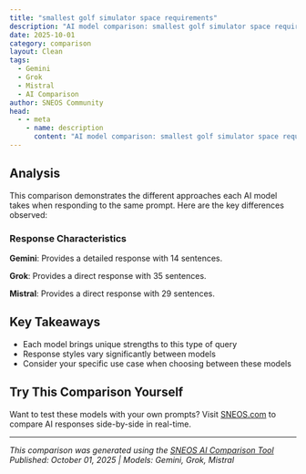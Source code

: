 ```yaml
---
title: "smallest golf simulator space requirements"
description: "AI model comparison: smallest golf simulator space requirements..."
date: 2025-10-01
category: comparison
layout: Clean
tags:
  - Gemini
  - Grok
  - Mistral
  - AI Comparison
author: SNEOS Community
head:
  - - meta
    - name: description
      content: "AI model comparison: smallest golf simulator space requirements..."
---
```


<ChatComparison
  title="smallest golf simulator space requirements"
  prompt="smallest golf simulator space requirements"
  :responses='{
    "Gemini": "The smallest golf simulator space requirement depends on a few factors, most importantly:\n\n*   **Whether you are using a full swing or a half-swing:** If you plan to use a full golf swing, you will need a much bigger area. A half swing can reduce both the depth and height needed.\n\n*   **Your Height:** Taller golfers need more headroom.\n\n**Absolute Minimum (Half-Swing/Chipping Focused)**\n\n*   **Width:** 8 feet (to allow you to stand comfortably and swing towards the screen)\n*   **Depth:** 10 feet (from the screen to the back of the hitting area)\n*   **Height:** 8 feet (this is tight, especially for taller golfers, even with a half swing)\n\n**More Realistic Minimum (For Comfortable Full Swings)**\n\n*   **Width:** 12 feet (to allow ample room for swinging without hitting walls)\n*   **Depth:** 16 feet (this includes space for the screen, hitting area, and enough room to swing without hitting the back wall)\n*   **Height:** 9-10 feet (accommodates most golfers for full swings)\n\n**Ideal/Recommended Space (For Comfort and Flexibility)**\n\n*   **Width:** 15-18 feet\n*   **Depth:** 20-25 feet\n*   **Height:** 10-12 feet\n\n**Key Considerations:**\n\n*   **Right vs. Left-Handed Golfers:** If you have both, you need to ensure enough width for both to swing comfortably.\n*   **Monitor Placement:** Where the monitor is placed (overhead, side) affects depth requirements. Overhead launch monitors need more height.\n*   **Safety Margin:** Always add a little extra space for safety, especially if you have children or pets.\n*   **Club Length:** Drivers require the most space, so test your swing with a driver in the intended space.\n*   **Projector Placement:** If using a projector, factor in its throw distance.\n\n**In Summary:**\n\nYou *could* potentially get away with a space as small as 8\u0027 x 10\u0027 x 8\u0027 for very limited use (half swings, chipping).  However, for a more enjoyable and practical full-swing simulator experience, plan for at least 12\u0027 x 16\u0027 x 9\u0027. The \u0022ideal\u0022 space is larger for even greater comfort and flexibility.  Ultimately, measure your swing and test the space with your clubs to ensure it\u0027s safe and comfortable for *you*.\n",
    "Grok": "The smallest space requirements for a golf simulator depend on several factors, including the type of simulator, the technology used, and the player\u0027s swing needs. However, here are the general minimum space requirements for setting up a basic golf simulator at home or in a small area:\n\n### 1. **Ceiling Height**\n   - **Minimum: 8.5 to 9 feet (2.6 to 2.7 meters)**  \n     Most golfers need at least 8.5 feet of ceiling height to swing comfortably without hitting the ceiling, especially with longer clubs like drivers. Taller players or those with a steep swing plane may need 9-10 feet.\n\n### 2. **Width**\n   - **Minimum: 10 feet (3 meters)**  \n     This allows enough space for a full swing without the risk of hitting walls or other objects. If you\u2019re using a hitting net or screen, ensure there\u2019s extra width to avoid errant shots damaging surroundings.\n\n### 3. **Depth (Length)**\n   - **Minimum: 12-15 feet (3.6 to 4.5 meters)**  \n     Depth is needed for the player to stand, swing, and for the simulator technology (like launch monitors or cameras) to track the ball. If you\u0027re using a projector and screen, you may need additional depth for proper projection distance (often 10-12 feet from the screen to the projector).\n       - **Hitting Area to Screen/Net:** At least 8-10 feet is recommended to avoid hitting the screen/net directly with the club.\n       - **Behind the Player:** Around 5 feet or more for safety and comfort.\n\n### 4. **Total Minimum Space**\n   - Combining the above, the smallest feasible space for a basic golf simulator is roughly **10 feet wide x 12-15 feet deep x 8.5-9 feet high**. This equates to about 120-150 square feet of floor space.\n\n### Additional Considerations:\n- **Swing Space for Left- and Right-Handed Players:** If multiple players will use the simulator, consider extra width (12-14 feet) to accommodate both left- and right-handed swings.\n- **Launch Monitor Requirements:** Some launch monitors (like TrackMan or SkyTrak) have specific placement needs, often requiring 6-10 feet of space behind the ball for accurate tracking.\n- **Portable or Compact Simulators:** If space is extremely limited, consider portable nets or compact systems with smaller footprint requirements (e.g., OptiShot or Rapsodo MLM), though they may not offer the full experience.\n- **Ventilation and Comfort:** Ensure the space is well-ventilated and comfortable for extended use.\n\n### Example Small Setup:\nA compact golf simulator using a hitting net, a basic launch monitor (like SkyTrak), and a mat could fit into a space as small as **10 ft wide x 12 ft deep x 8.5 ft high**. If you add a projector and impact screen, you might need closer to 15 feet of depth.\n\nIf you\u0027re planning to install a golf simulator in a very small space (like a garage or basement), measure your area carefully and account for your swing style. Some manufacturers, like Foresight Sports or TruGolf, provide specific space requirement guides for their systems. You can also consult with a golf simulator retailer for tailored advice.\n\nWould you like recommendations for specific compact golf simulator systems or tips for optimizing a small space?",
    "Mistral": "Setting up a golf simulator at home requires a dedicated space to ensure a comfortable and safe playing experience. Here are the minimum space requirements for a typical golf simulator setup:\n\n1. **Width**: At least 10 feet (3 meters) to allow for a full swing without hitting any walls or objects.\n2. **Length**: At least 15 feet (4.6 meters) to accommodate the screen, projector, and enough space for the golfer to stand and swing.\n3. **Height**: At least 8.5 feet (2.6 meters) to ensure the golfer can swing without hitting the ceiling.\n\n### Additional Considerations:\n- **Screen Size**: The screen should be large enough to provide a realistic experience. A common size is 10 feet wide by 8 feet tall.\n- **Projector Placement**: Ensure there is enough space for the projector to be placed at the correct distance from the screen.\n- **Floor Space**: Consider the space needed for the hitting mat and any additional equipment like sensors or cameras.\n- **Safety**: Ensure there is enough clearance around the hitting area to avoid hitting walls, furniture, or other objects.\n\n### Ideal Space:\nFor a more comfortable and realistic experience, consider the following dimensions:\n- **Width**: 12-15 feet (3.6-4.6 meters)\n- **Length**: 18-20 feet (5.5-6.1 meters)\n- **Height**: 9-10 feet (2.7-3 meters)\n\n### Equipment:\n- **Golf Simulator**: Includes the software, sensors, and hitting mat.\n- **Projector**: For displaying the simulated course on the screen.\n- **Screen**: A high-quality impact screen to withstand the force of golf balls.\n- **Computer**: To run the simulation software.\n- **Netting**: Optional, but can help contain errant shots.\n\n### Tips:\n- **Measure Carefully**: Ensure you measure the space accurately to avoid any issues during installation.\n- **Ventilation**: Consider the need for ventilation if the space is enclosed.\n- **Lighting**: Ensure the space has adequate lighting for the projector and sensors to function properly.\n\nBy following these guidelines, you can create a functional and enjoyable golf simulator setup in your home."
  }'
  published-date="18:08"
/>

## Analysis

This comparison demonstrates the different approaches each AI model takes when responding to the same prompt. Here are the key differences observed:

### Response Characteristics

**Gemini**: Provides a detailed response with 14 sentences. 

**Grok**: Provides a direct response with 35 sentences. 

**Mistral**: Provides a direct response with 29 sentences. 

## Key Takeaways

- Each model brings unique strengths to this type of query
- Response styles vary significantly between models
- Consider your specific use case when choosing between these models

## Try This Comparison Yourself

Want to test these models with your own prompts? Visit [SNEOS.com](https://sneos.com) to compare AI responses side-by-side in real-time.

---

*This comparison was generated using the [SNEOS AI Comparison Tool](https://sneos.com)*
*Published: October 01, 2025 | Models: Gemini, Grok, Mistral*
